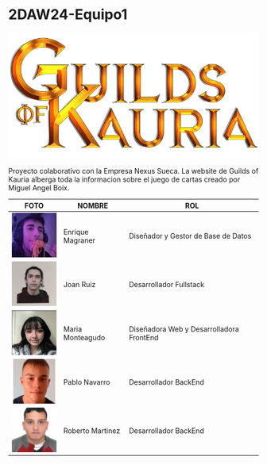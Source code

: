 # 2DAW24-Equipo1
![Guilds of Kauria](https://github.com/RobertoRedes2001/2DAW24-Equipo1/blob/36bd0d8d3da8d400e854596db1096d9a2cf76498/Logo.png)

Proyecto colaborativo con la Empresa Nexus Sueca. La website de Guilds of Kauria alberga toda la informacion sobre el juego de cartas creado por Miguel Angel Boix. 

| FOTO | NOMBRE | ROL |
|------|--------|-----|
| ![Foto 1](https://github.com/RobertoRedes2001/2DAW24-Equipo1/blob/fe47ee2bdec9db87d1fb2cf5caaa975fa75ded87/Equipo/kike.png) | Enrique Magraner | Diseñador y Gestor de Base de Datos |
| ![Foto 2](https://github.com/RobertoRedes2001/2DAW24-Equipo1/blob/fe47ee2bdec9db87d1fb2cf5caaa975fa75ded87/Equipo/jon.jpg) | Joan Ruiz | Desarrollador Fullstack |
| ![Foto 3](https://github.com/RobertoRedes2001/2DAW24-Equipo1/blob/fe47ee2bdec9db87d1fb2cf5caaa975fa75ded87/Equipo/ria.jpg) | Maria Monteagudo | Diseñadora Web y Desarrolladora FrontEnd |
| ![Foto 3](https://github.com/RobertoRedes2001/2DAW24-Equipo1/blob/fe47ee2bdec9db87d1fb2cf5caaa975fa75ded87/Equipo/paaaaa.jpg) | Pablo Navarro | Desarrollador BackEnd |
| ![Foto 3](https://github.com/RobertoRedes2001/2DAW24-Equipo1/blob/fe47ee2bdec9db87d1fb2cf5caaa975fa75ded87/Equipo/rorororo.jpg) | Roberto Martinez | Desarrollador BackEnd |
